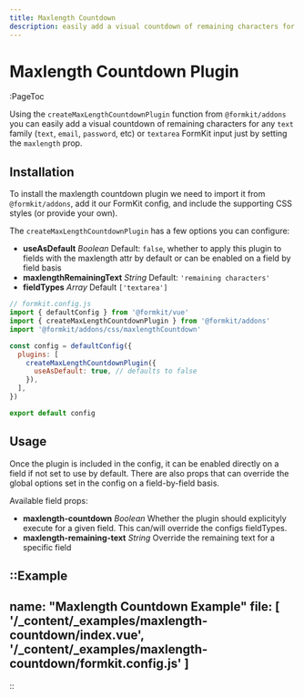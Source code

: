 ```yaml
---
title: Maxlength Countdown
description: easily add a visual countdown of remaining characters for text based fields
---
```


# Maxlength Countdown Plugin

:PageToc

Using the `createMaxLengthCountdownPlugin` function from `@formkit/addons` you can easily add a visual countdown of remaining characters for any `text` family (`text`, `email`, `password`, etc) or `textarea` FormKit input just by setting the `maxlength` prop.

## Installation

To install the maxlength countdown plugin we need to import it from `@formkit/addons`, add it our FormKit config, and include the supporting CSS styles (or provide your own).

The `createMaxLengthCountdownPlugin` has a few options you can configure: 

- **useAsDefault** *Boolean* Default: `false`, whether to apply this plugin to fields with the maxlength attr by default or can be enabled on a field by field basis
- **maxlengthRemainingText** *String* Default: `'remaining characters'`
- **fieldTypes** *Array* Default `['textarea']`

```js
// formkit.config.js
import { defaultConfig } from '@formkit/vue'
import { createMaxLengthCountdownPlugin } from '@formkit/addons'
import '@formkit/addons/css/maxlengthCountdown'

const config = defaultConfig({
  plugins: [
    createMaxLengthCountdownPlugin({
      useAsDefault: true, // defaults to false
    }),
  ],
})

export default config
```

## Usage

Once the plugin is included in the config, it can be enabled directly on a field if not set to use by default. There are also props that can override the global options set in the config on a field-by-field basis.

Available field props:

- **maxlength-countdown** *Boolean* Whether the plugin should explicityly execute for a given field. This can/will override the configs fieldTypes.
- **maxlength-remaining-text** *String* Override the remaining text for a specific field

::Example
---
name: "Maxlength Countdown Example"
file: [
'/\_content/_examples/maxlength-countdown/index.vue',
'/\_content/_examples/maxlength-countdown/formkit.config.js'
]
---
::
